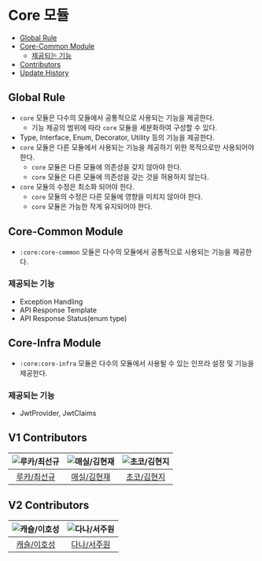 # Core 모듈

- [Global Rule](#global-rule)
- [Core-Common Module](#core-common-module)
    - [제공되는 기능](#제공되는-기능)
- [Contributors](#contributors)
- [Update History](#update-history)

## Global Rule

- `core` 모듈은 다수의 모듈에서 공통적으로 사용되는 기능을 제공한다.
    - 기능 제공의 범위에 따라 `core` 모듈을 세분화하여 구성할 수 있다.
- Type, Interface, Enum, Decorator, Utility 등의 기능을 제공한다.
- `core` 모듈은 다른 모듈에서 사용되는 기능을 제공하기 위한 목적으로만 사용되어야 한다.
    - `core` 모듈은 다른 모듈에 의존성을 갖지 않아야 한다.
    - `core` 모듈은 다른 모듈에 의존성을 갖는 것을 허용하지 않는다.
- `core` 모듈의 수정은 최소화 되어야 한다.
    - `core` 모듈의 수정은 다른 모듈에 영향을 미치지 않아야 한다.
    - `core` 모듈은 가능한 작게 유지되어야 한다.

## Core-Common Module

- `:core:core-common` 모듈은 다수의 모듈에서 공통적으로 사용되는 기능을 제공한다.

### 제공되는 기능

- Exception Handling
- API Response Template
- API Response Status(enum type)

## Core-Infra Module

- `:core:core-infra` 모듈은 다수의 모듈에서 사용될 수 있는 인프라 설정 및 기능을 제공한다.

### 제공되는 기능

- JwtProvider, JwtClaims


## V1 Contributors

| ![루카/최선규](https://avatars.githubusercontent.com/u/98688494?v=4) | ![매실/김현재](https://avatars.githubusercontent.com/u/41482946?v=4) | ![초코/김현지](https://avatars.githubusercontent.com/u/112065014?v=4) |
|:---------------------------------------------------------------:|:---------------------------------------------------------------:|:----------------------------------------------------------------:|
|              [루카/최선규](https://github.com/luke0408)              |               [매실/김현재](https://github.com/galug)                |              [초코/김현지](https://github.com/hyeonji91)              |

## V2 Contributors
| ![캐슬/이호성](https://avatars.githubusercontent.com/u/62132755?v=4) | ![다나/서주원](https://avatars.githubusercontent.com/u/85955988?v=4) |
|:---------------------------------------------------------------:|:---------------------------------------------------------------:
|              [캐슬/이호성](https://github.com/hosunglee222)              |               [다나/서주원](https://github.com/joowojr)                |         

